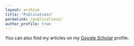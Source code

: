 ```yaml
---
layout: archive
title: "Publications"
permalink: /publications/
author_profile: true
---
```


You can also find my articles on my [Google Scholar](https://scholar.google.com.sg/citations?user=7UOwOO0AAAAJ&hl) profile. 

